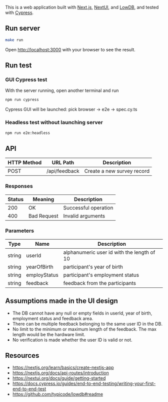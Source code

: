 This is a web application built with [Next.js](https://nextjs.org/), [NextUI](https://nextui.org/), and [LowDB](https://github.com/typicode/lowdb), and tested with [Cypress](https://docs.cypress.io/).

## Run server

```bash
make run
```

Open [http://localhost:3000](http://localhost:3000) with your browser to see the result.

## Run test
### GUI Cypress test
With the server running, open another terminal and run

```bash
npm run cypress
```
Cypress GUI will be launched: pick browser -> e2e -> spec.cy.ts

### Headless test without launching server
```bash
npm run e2e:headless
```

## API 

HTTP Method | URL Path | Description
--- | --- | ---
POST | /api/feedback | Create a new survey record

### Responses
Status | Meaning | Description
--- | --- | ---
200 | OK | Successful operation
400 | Bad Request | Invalid arguments

### Parameters
Type | Name | Description
--- | --- | ---
string | userId | alphanumeric user id with the length of 10
string | yearOfBirth | participant's year of birth
string | employStatus | participant's employment status
string | feedback | feedback from the participants

## Assumptions made in the UI design
* The DB cannot have any null or empty fields in userId, year of birth, employment status and feedback area. 
* There can be multiple feedback belonging to the same user ID in the DB.
* No limit to the minimum or maximum length of the feedback. The max length would be the hardware limit. 
* No verification is made whether the user ID is valid or not.

## Resources
* https://nextjs.org/learn/basics/create-nextjs-app
* https://nextjs.org/docs/api-routes/introduction
* https://nextui.org/docs/guide/getting-started
* https://docs.cypress.io/guides/end-to-end-testing/writing-your-first-end-to-end-test
* https://github.com/typicode/lowdb#readme